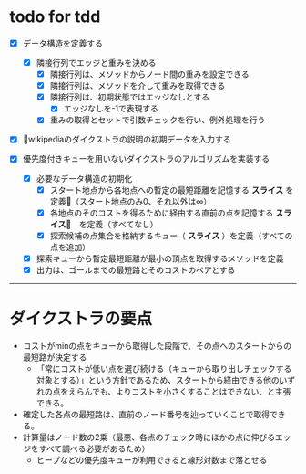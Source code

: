 # todo for tdd

- [x] データ構造を定義する
    - [x] 隣接行列でエッジと重みを決める
        - [x] 隣接行列は、メソッドからノード間の重みを設定できる
        - [x] 隣接行列は、メソッドを介して重みを取得できる
        - [x] 隣接行列は、初期状態ではエッジなしとする
            - [x] エッジなしを-1で表現する
        - [x] 重みの取得とセットで引数チェックを行い、例外処理を行う
        
- [x] wikipediaのダイクストラの説明の初期データを入力する

- [x] 優先度付きキューを用いないダイクストラのアルゴリズムを実装する
    - [x] 必要なデータ構造の初期化
        - [x] スタート地点から各地点への暫定の最短距離を記憶する **スライス** を定義（スタート地点のみ0、それ以外は∞）
        - [x] 各地点のそのコストを得るために経由する直前の点を記憶する **スライス**　を定義（すべてなし）
        - [x] 探索候補の点集合を格納するキュー（ **スライス** ）を定義（すべての点を追加）
    - [x] 探索キューから暫定最短距離が最小の頂点を取得するメソッドを定義
    - [x] 出力は、ゴールまでの最短路とそのコストのペアとする

---

# ダイクストラの要点

- コストがminの点をキューから取得した段階で、その点へのスタートからの最短路が決定する
    - 「常にコストが低い点を選び続ける（キューから取り出しチェックする対象とする）」という方針であるため、スタートから経由できる他のいずれの点をえらんでも、よりコストを小さくすることはできない、と主張できる。
- 確定した各点の最短路は、直前のノード番号を辿っていくことで取得できる。
- 計算量はノード数の2乗（最悪、各点のチェック時にほかの点に伸びるエッジをすべて調べる必要があるため）
    - ヒープなどの優先度キューが利用できると線形対数まで落とせる
